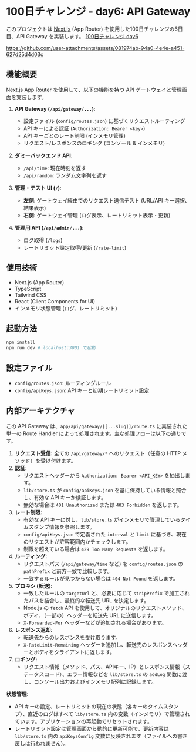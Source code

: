 # 100日チャレンジ - day6: API Gateway

このプロジェクトは [Next.js](https://nextjs.org) (App Router) を使用した100日チャレンジの6日目、API Gateway を実装します。
[100日チャレンジ day6](https://zenn.dev/gin_nazo/scraps/53c75f4a01f2cc)

https://github.com/user-attachments/assets/081974ab-94a0-4e4e-a451-627d25d4d03c

## 機能概要

Next.js App Router を使用して、以下の機能を持つ API ゲートウェイと管理画面を実装します。

1.  **API Gateway (`/api/gateway/...`)**:
    *   設定ファイル (`config/routes.json`) に基づくリクエストルーティング
    *   API キーによる認証 (`Authorization: Bearer <key>`)
    *   API キーごとのレート制限 (インメモリ管理)
    *   リクエスト/レスポンスのロギング (コンソール & インメモリ)

2.  **ダミーバックエンド API**:
    *   `/api/time`: 現在時刻を返す
    *   `/api/random`: ランダム文字列を返す

3.  **管理・テスト UI (`/`)**:
    *   **左側**: ゲートウェイ経由でのリクエスト送信テスト (URL/API キー選択、結果表示)
    *   **右側**: ゲートウェイ管理 (ログ表示、レートリミット表示・更新)

4.  **管理用 API (`/api/admin/...`)**:
    *   ログ取得 (`/logs`)
    *   レートリミット設定取得/更新 (`/rate-limit`)

## 使用技術

*   Next.js (App Router)
*   TypeScript
*   Tailwind CSS
*   React (Client Components for UI)
*   インメモリ状態管理 (ログ、レートリミット)

## 起動方法

```bash
npm install
npm run dev # localhost:3001 で起動
```

## 設定ファイル

*   `config/routes.json`: ルーティングルール
*   `config/apiKeys.json`: API キーと初期レートリミット設定

## 内部アーキテクチャ

この API Gateway は、`app/api/gateway/[[...slug]]/route.ts` に実装された単一の Route Handler によって処理されます。主な処理フローは以下の通りです。

1.  **リクエスト受信:** 全ての `/api/gateway/*` へのリクエスト（任意の HTTP メソッド）を受け付けます。
2.  **認証:**
    *   リクエストヘッダーから `Authorization: Bearer <API_KEY>` を抽出します。
    *   `lib/store.ts` が `config/apiKeys.json` を基に保持している情報と照合し、有効な API キーか検証します。
    *   無効な場合は `401 Unauthorized` または `403 Forbidden` を返します。
3.  **レート制限:**
    *   有効な API キーに対し、`lib/store.ts` がインメモリで管理しているタイムスタンプ情報を参照します。
    *   `config/apiKeys.json` で定義された `interval` と `limit` に基づき、現在のリクエストが許容範囲内かチェックします。
    *   制限を超えている場合は `429 Too Many Requests` を返します。
4.  **ルーティング:**
    *   リクエストパス (`/api/gateway/time` など) を `config/routes.json` の `pathPrefix` と前方一致で比較します。
    *   一致するルールが見つからない場合は `404 Not Found` を返します。
5.  **プロキシ (転送):**
    *   一致したルールの `targetUrl` と、必要に応じて `stripPrefix` で加工されたパスを結合し、最終的な転送先 URL を決定します。
    *   Node.js の `fetch` API を使用して、オリジナルのリクエストメソッド、ボディ、（一部の）ヘッダーを転送先 URL に送信します。
    *   `X-Forwarded-For` ヘッダーなどが追加される場合があります。
6.  **レスポンス返却:**
    *   転送先からのレスポンスを受け取ります。
    *   `X-RateLimit-Remaining` ヘッダーを追加し、転送先のレスポンスヘッダーとボディをクライアントに返します。
7.  **ロギング:**
    *   リクエスト情報（メソッド、パス、APIキー、IP）とレスポンス情報（ステータスコード）、エラー情報などを `lib/store.ts` の `addLog` 関数に渡し、コンソール出力およびインメモリ配列に記録します。

**状態管理:**
*   API キーの設定、レートリミットの現在の状態（各キーのタイムスタンプ）、直近のログはすべて `lib/store.ts` 内の変数（インメモリ）で管理されています。アプリケーションの再起動でリセットされます。
*   レートリミット設定は管理画面から動的に更新可能で、更新内容は `lib/store.ts` 内の `apiKeysConfig` 変数に反映されます（ファイルへの書き戻しは行われません）。
